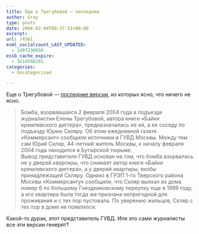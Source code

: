 ```yaml
---
title: Еще о Трегубовой — последние
author: Gray
type: posts
date: 2004-02-04T09:37:51+00:00
excerpt:
url: /4561
esml_socialcount_LAST_UPDATED:
  - 1497230650
essb_cache_expire:
  - 1614508201
categories:
  - Uncategorized

---
```








Еще о Трегубовой &#8212; [последние версии][1], из которых ясно, что ничего не ясно.

> Бомба, взорвавшаяся 2 февраля 2004 года в подъезде журналистки Елены Трегубовой, автора книги &#171;Байки кремлевского диггера&#187;, предназначалась не ей, а ее соседу по подъезду Юрию Скляру. Об этом ежедневной газете &#171;Коммерсант&#187; сообщили источники в ГУВД Москвы. Между тем сам Юрий Скляр, 44-летний житель Москвы, к началу февраля 2004 года находился в Бутырской тюрьме.  
> Вывод представителя ГУВД основан на том, что бомба взорвалась не у дверей квартиры, что снимает автор книги &#171;Байки кремлевского диггера&#187;, а у дверей квартиры, якобы принадлежащей Скляру. Однако в ГРЭП 1-го Тверского района Москвы &#171;Коммерсанту&#187; сообщили, что Скляр выехал из дома номер 6 по большому Гнездниковскому переулку еще в 1999 году, а его квартира была тогда же признана непригодной для проживания и с тех пор пустовала. По уверению жильцов, Скляр с тех пор в доме не появлялся. 

Какой-то дурак, этот представитель ГУВД. Или это сами журналисты все эти версии генерят?

 [1]: http://lenta.ru/russia/2004/02/04/tregubova/